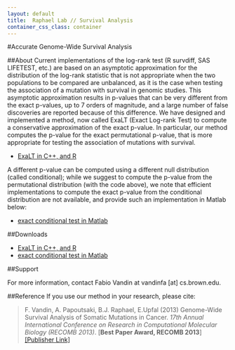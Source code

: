 ```yaml
---
layout: default
title:  Raphael Lab // Survival Analysis
container_css_class: container
---
```


#Accurate Genome-Wide Survival Analysis

##About
Current implementations of the log-rank test (R survdiff, SAS LIFETEST, etc.) are based on an asymptotic approximation for the distribution of the log-rank statistic that is not appropriate when the two populations to be compared are unbalanced, as it is the case when testing the association of a mutation with survival in genomic studies. This asymptotic approximation results in p-values that can be very different from the exact p-values, up to 7 orders of magnitude, and a large number of false discoveries are reported because of this difference. We have designed and implemented a method, now called ExaLT (Exact Log-rank Test) to compute a conservative approximation of the exact p-value. In particular, our method computes the p-value for the exact permutational p-value, that is more appropriate for testing the association of mutations with survival.

* [ExaLT in C++, and R](http://compbio-research.cs.brown.edu/projects/exactlogrank/ExaLT.zip)

A different p-value can be computed using a different null distribution (called conditional); while we suggest to compute the p-value from the permutational distribution (with the code above), we note that efficient implementations to compute the exact p-value from the conditional distribution are not available, and provide such an implementation in Matlab below:

* [exact conditional test in Matlab](http://compbio-research.cs.brown.edu/projects/exactlogrank/exact_conditional.zip)

<a name="download"></a>

##Downloads
* [ExaLT in C++, and R](http://compbio-research.cs.brown.edu/projects/exactlogrank/ExaLT.zip)
* [exact conditional test in Matlab](http://compbio-research.cs.brown.edu/projects/exactlogrank/exact_conditional.zip)

##Support

For more information, contact Fabio Vandin at vandinfa [at] cs.brown.edu. 

<a name="reference"></a>

##Reference
If you use our method in your research, please cite: 

>F. Vandin, A. Papoutsaki, B.J. Raphael, E.Upfal (2013) Genome-Wide Survival Analysis of Somatic Mutations in Cancer.
>*17th Annual International Conference on Research in Computational Molecular Biology (RECOMB 2013)*. [**Best Paper Award, RECOMB 2013**]
>[[Publisher Link]](http://link.springer.com/chapter/10.1007%2F978-3-642-37195-0_26)
